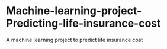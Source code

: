 # Machine-learning-project-Predicting-life-insurance-cost
A machine learning project to predict life insurance cost
